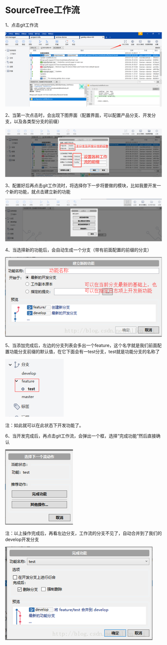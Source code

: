 # SourceTree工作流 
1、点击git工作流  

![](./img/sourcetree/stree_10.jpg)  

2、当第一次点击时，会出现下图界面（配置界面，可以配置产品分支、开发分支，以及各类型分支的前缀）  

![](./img/sourcetree/stree_11.jpg)  

3、配置好后再点击git工作流时，将选择你下一步将要做的模块，比如我要开发一个新的功能，就点击建立新的功能  

![](./img/sourcetree/stree_12.jpg)  

4、当选择新的功能后，会自动生成一个分支（带有前面配置的前缀的分支）  

![](./img/sourcetree/stree_13.jpg)  

5、当添加完成后，左边的分支列表会多出一个feature，这个名字就是我们前面配置功能分支前缀的默认值，在它下面会有一test分支，test就是功能分支的名称了   

![](./img/sourcetree/stree_14.jpg)   

注：如此就可以在此状态下开发功能了。  

6、当开发完成后，再点击git工作流，会弹出一个框，选择“完成功能”然后直接确认  

![](./img/sourcetree/stree_15.jpg)  

注：以上操作完成后，再看左边分支，工作流的分支不见了，自动合并到了我们的develop开发分支  

![](./img/sourcetree/stree_16.jpg)


 


